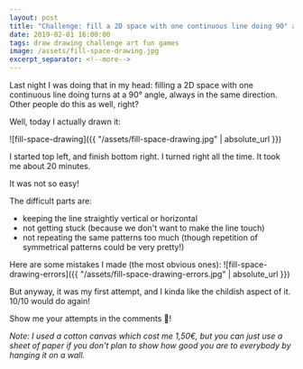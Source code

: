 ```yaml
---
layout: post
title: "Challenge: fill a 2D space with one continuous line doing 90° angle turns in the same direction (left/right)"
date: 2019-02-01 16:00:00
tags: draw drawing challenge art fun games
image: /assets/fill-space-drawing.jpg
excerpt_separator: <!--more-->
---
```


Last night I was doing that in my head:
filling a 2D space with one continuous line
doing turns at a 90° angle,
always in the same direction.
Other people do this as well, right?

Well, today I actually drawn it:
<!--more-->

![fill-space-drawing]({{ "/assets/fill-space-drawing.jpg" | absolute_url }})

I started top left, and finish bottom right. I turned right all the time.
It took me about 20 minutes.

It was not so easy!

The difficult parts are:
- keeping the line straightly vertical or horizontal
- not getting stuck (because we don't want to make the line touch)
- not repeating the same patterns too much
  (though repetition of symmetrical patterns could be very pretty!)

Here are some mistakes I made (the most obvious ones):
![fill-space-drawing-errors]({{ "/assets/fill-space-drawing-errors.jpg" | absolute_url }})

But anyway, it was my first attempt, and I kinda like the childish aspect of it.
10/10 would do again!

Show me your attempts in the comments :slightly_smiling_face:!

*Note: I used a cotton canvas which cost me 1,50€,
but you can just use a sheet of paper if you don't plan
to show how good you are to everybody by hanging it on a wall.*
